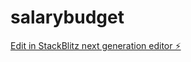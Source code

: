 # salarybudget

[Edit in StackBlitz next generation editor ⚡️](https://stackblitz.com/~/github.com/zuhairimad/salarybudget)